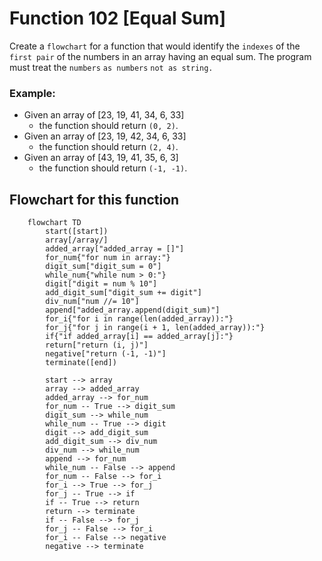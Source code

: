 # Function 102 [Equal Sum]
Create a `flowchart` for a function that would identify the `indexes` of the `first pair` of the numbers in an array having an equal sum. 
The program must treat the `numbers` `as numbers` `not as string.`

### Example:
* Given an array of [23, 19, 41, 34, 6, 33]
    * the function should return `(0, 2)`.
* Given an array of [23, 19, 42, 34, 6, 33]
    * the function should return `(2, 4)`.
* Given an array of [43, 19, 41, 35, 6, 3]
    * the function should return `(-1, -1)`.

## Flowchart for this function
```mermaid
    flowchart TD
        start([start])
        array[/array/]
        added_array["added_array = []"]
        for_num{"for num in array:"}
        digit_sum["digit_sum = 0"]
        while_num{"while num > 0:"}
        digit["digit = num % 10"]
        add_digit_sum["digit_sum += digit"]
        div_num["num //= 10"]
        append["added_array.append(digit_sum)"]
        for_i{"for i in range(len(added_array)):"}
        for_j{"for j in range(i + 1, len(added_array)):"}
        if{"if added_array[i] == added_array[j]:"}
        return["return (i, j)"]
        negative["return (-1, -1)"]
        terminate([end])

        start --> array
        array --> added_array
        added_array --> for_num
        for_num -- True --> digit_sum
        digit_sum --> while_num
        while_num -- True --> digit
        digit --> add_digit_sum
        add_digit_sum --> div_num
        div_num --> while_num
        append --> for_num
        while_num -- False --> append
        for_num -- False --> for_i
        for_i --> True --> for_j
        for_j -- True --> if
        if -- True --> return
        return --> terminate
        if -- False --> for_j
        for_j -- False --> for_i
        for_i -- False --> negative
        negative --> terminate
```
